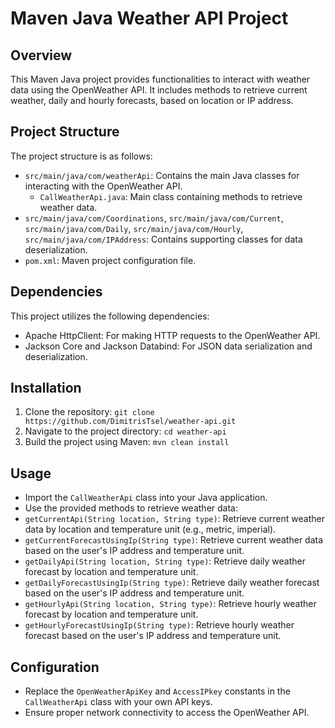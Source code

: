 # Maven Java Weather API Project

## Overview
This Maven Java project provides functionalities to interact with weather data using the OpenWeather API. It includes methods to retrieve current weather, daily and hourly forecasts, based on location or IP address.

## Project Structure
The project structure is as follows:
- `src/main/java/com/weatherApi`: Contains the main Java classes for interacting with the OpenWeather API.
  - `CallWeatherApi.java`: Main class containing methods to retrieve weather data.
- `src/main/java/com/Coordinations`, `src/main/java/com/Current`, `src/main/java/com/Daily`, `src/main/java/com/Hourly`, `src/main/java/com/IPAddress`: Contains supporting classes for data deserialization.
- `pom.xml`: Maven project configuration file.

## Dependencies
This project utilizes the following dependencies:
- Apache HttpClient: For making HTTP requests to the OpenWeather API.
- Jackson Core and Jackson Databind: For JSON data serialization and deserialization.

## Installation
1. Clone the repository:
`git clone https://github.com/DimitrisTsel/weather-api.git`
2. Navigate to the project directory: `cd weather-api`
3. Build the project using Maven: `mvn clean install`


## Usage
- Import the `CallWeatherApi` class into your Java application.
- Use the provided methods to retrieve weather data:
- `getCurrentApi(String location, String type)`: Retrieve current weather data by location and temperature unit (e.g., metric, imperial).
- `getCurrentForecastUsingIp(String type)`: Retrieve current weather data based on the user's IP address and temperature unit.
- `getDailyApi(String location, String type)`: Retrieve daily weather forecast by location and temperature unit.
- `getDailyForecastUsingIp(String type)`: Retrieve daily weather forecast based on the user's IP address and temperature unit.
- `getHourlyApi(String location, String type)`: Retrieve hourly weather forecast by location and temperature unit.
- `getHourlyForecastUsingIp(String type)`: Retrieve hourly weather forecast based on the user's IP address and temperature unit.

## Configuration
- Replace the `OpenWeatherApiKey` and `AccessIPkey` constants in the `CallWeatherApi` class with your own API keys.
- Ensure proper network connectivity to access the OpenWeather API.

